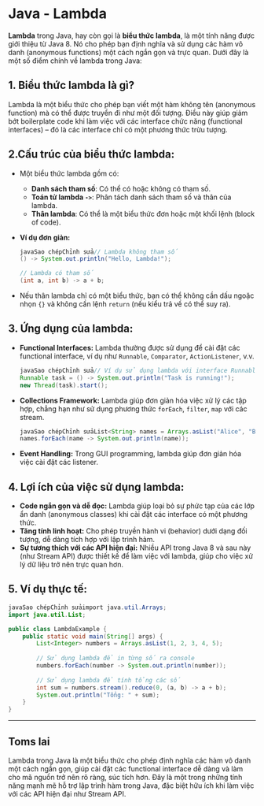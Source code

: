 # Java -  Lambda

**Lambda** trong Java, hay còn gọi là **biểu thức lambda**, là một tính năng được giới thiệu từ Java 8. Nó cho phép bạn định nghĩa và sử dụng các hàm vô danh (anonymous functions) một cách ngắn gọn và trực quan. Dưới đây là một số điểm chính về lambda trong Java:

## **1. Biểu thức lambda là gì?**

Lambda là một biểu thức cho phép bạn viết một hàm không tên (anonymous function) mà có thể được truyền đi như một đối tượng. Điều này giúp giảm bớt boilerplate code khi làm việc với các interface chức năng (functional interfaces) – đó là các interface chỉ có một phương thức trừu tượng.

## **2.Cấu trúc của biểu thức lambda:**

* Một biểu thức lambda gồm có:
  * **Danh sách tham số**: Có thể có hoặc không có tham số.
  * **Toán tử lambda `->`**: Phân tách danh sách tham số và thân của lambda.
  * **Thân lambda**: Có thể là một biểu thức đơn hoặc một khối lệnh (block of code).
*   **Ví dụ đơn giản:**

    ```java
    javaSao chépChỉnh sửa// Lambda không tham số
    () -> System.out.println("Hello, Lambda!");

    // Lambda có tham số
    (int a, int b) -> a + b;
    ```
* Nếu thân lambda chỉ có một biểu thức, bạn có thể không cần dấu ngoặc nhọn `{}` và không cần lệnh `return` (nếu kiểu trả về có thể suy ra).

## **3. Ứng dụng của lambda:**

*   **Functional Interfaces:** Lambda thường được sử dụng để cài đặt các functional interface, ví dụ như `Runnable`, `Comparator`, `ActionListener`, v.v.

    ```java
    javaSao chépChỉnh sửa// Ví dụ sử dụng lambda với interface Runnable:
    Runnable task = () -> System.out.println("Task is running!");
    new Thread(task).start();
    ```
*   **Collections Framework:** Lambda giúp đơn giản hóa việc xử lý các tập hợp, chẳng hạn như sử dụng phương thức `forEach`, `filter`, `map` với các stream.

    ```java
    javaSao chépChỉnh sửaList<String> names = Arrays.asList("Alice", "Bob", "Charlie");
    names.forEach(name -> System.out.println(name));
    ```
* **Event Handling:** Trong GUI programming, lambda giúp đơn giản hóa việc cài đặt các listener.

## **4. Lợi ích của việc sử dụng lambda:**

* **Code ngắn gọn và dễ đọc:** Lambda giúp loại bỏ sự phức tạp của các lớp ẩn danh (anonymous classes) khi cài đặt các interface có một phương thức.
* **Tăng tính linh hoạt:** Cho phép truyền hành vi (behavior) dưới dạng đối tượng, dễ dàng tích hợp với lập trình hàm.
* **Sự tương thích với các API hiện đại:** Nhiều API trong Java 8 và sau này (như Stream API) được thiết kế để làm việc với lambda, giúp cho việc xử lý dữ liệu trở nên trực quan hơn.

## **5. Ví dụ thực tế:**

```java
javaSao chépChỉnh sửaimport java.util.Arrays;
import java.util.List;

public class LambdaExample {
    public static void main(String[] args) {
        List<Integer> numbers = Arrays.asList(1, 2, 3, 4, 5);
        
        // Sử dụng lambda để in từng số ra console
        numbers.forEach(number -> System.out.println(number));
        
        // Sử dụng lambda để tính tổng các số
        int sum = numbers.stream().reduce(0, (a, b) -> a + b);
        System.out.println("Tổng: " + sum);
    }
}
```

***

## Toms lai

Lambda trong Java là một biểu thức cho phép định nghĩa các hàm vô danh một cách ngắn gọn, giúp cài đặt các functional interface dễ dàng và làm cho mã nguồn trở nên rõ ràng, súc tích hơn. Đây là một trong những tính năng mạnh mẽ hỗ trợ lập trình hàm trong Java, đặc biệt hữu ích khi làm việc với các API hiện đại như Stream API.

